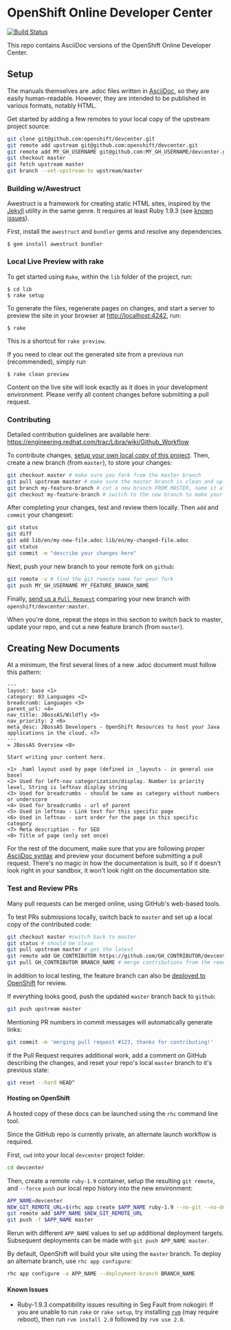 # OpenShift Online Developer Center
[![Build Status](https://build-shifter.rhcloud.com/buildStatus/icon?job=devcenter-build)](https://devcenter-shifter.rhcloud.com/)

This repo contains AsciiDoc versions of the OpenShift Online Developer Center.

## Setup 
The manuals themselves are .adoc files written in [AsciiDoc](http://asciidoc.org/), so they are easily human-readable. However, they are intended to be published in various formats, notably HTML.

Get started by adding a few remotes to your local copy of the upstream project source:

```bash
git clone git@github.com:openshift/devcenter.git
git remote add upstream git@github.com:openshift/devcenter.git
git remote add MY_GH_USERNAME git@github.com:MY_GH_USERNAME/devcenter.git
git checkout master
git fetch upstream master
git branch --set-upstream-to upstream/master
```

### Building w/Awestruct
Awestruct is a framework for creating static HTML sites, inspired by the [Jekyll](http://github.com/mojombo/jekyll) utility in the same genre. It requires at least Ruby 1.9.3 (see [known issues](#known-issues)).

First, install the `awestruct` and `bundler` gems and resolve any dependencies.
```
$ gem install awestruct bundler
```

### Local Live Preview with rake

To get started using `Rake`, within the `lib` folder of the project, run:
```
$ cd lib
$ rake setup
```

To generate the files, regenerate pages on changes, and start a server to preview the site in your browser at [http://localhost:4242](http://localhost:4242), run:
```
$ rake
```

This is a shortcut for `rake preview`.

If you need to clear out the generated site from a previous run (recommended), simply run
```
$ rake clean preview
```

Content on the live site will look exactly as it does in your development environment. Please verify all content changes before submitting a pull request.

### Contributing
Detailed contribution guidelines are available here: https://engineering.redhat.com/trac/Libra/wiki/Github_Workflow

To contribute changes, [setup your own local copy of this project](#setup). Then, create a new branch (from `master`), to store your changes:

```bash
git checkout master # make sure you fork from the master branch
git pull upstream master # make sure the master branch is clean and up-to-date
git branch my-feature-branch # cut a new branch FROM MASTER, name it after your feature
git checkout my-feature-branch # switch to the new branch to make your changes
```

After completing your changes, test and review them locally.  Then `add` and `commit` your changeset:

```bash
git status
git diff
git add lib/en/my-new-file.adoc lib/en/my-changed-file.adoc
git status
git commit -m "describe your changes here"
```

Next, push your new branch to your remote fork on `github`:

```bash
git remote -v # find the git remote name for your fork
git push MY_GH_USERNAME MY_FEATURE_BRANCH_NAME
```

Finally, [send us a `Pull Request`](https://github.com/openshift/devcenter/compare) comparing your new branch with `openshift/devcenter:master`.

When you're done, repeat the steps in this section to switch back to master, update your repo, and cut a new feature branch (from `master`).

## Creating New Documents ##
At a minimum, the first several lines of a new .adoc document must follow this pattern:

    ---
    layout: base <1>
    category: 03_Languages <2>
    breadcrumb: Languages <3>
    parent_url: <4>
    nav_title: JBossAS/Wildfly <5>
    nav_priority: 2 <6>
    meta_desc: JBossAS Developers - OpenShift Resources to host your Java applications in the cloud. <7>
    ---
    = JBossAS Overview <8>

    Start writing your content here.

    <1> .haml layout used by page (defined in _layouts - in general use base)
    <2> Used for left-nav categorization/display. Number is priority level, String is leftnav display string
    <3> Used for breadcrumbs - should be same as category without numbers or underscore
    <4> Used for breadcrumbs - url of parent
    <5> Used in leftnav - Link text for this specific page
    <6> Used in leftnav - sort order for the page in this specific category
    <7> Meta description - for SEO
    <8> Title of page (only set once)

For the rest of the document, make sure that you are following proper [AsciiDoc syntax](http://asciidoctor.org/docs/asciidoc-writers-guide/) and preview your document before submitting a pull request. There's no magic in how the documentation is built, so if it doesn't look right in your sandbox, it won't look right on the documentation site.

### Test and Review PRs
Many pull requests can be merged online, using GitHub's web-based tools.  

To test PRs submissions locally, switch back to `master` and set up a local copy of the contributed code:

```bash
git checkout master #switch back to master
git status # should be clean
git pull upstream master # get the latest
git remote add GH_CONTRIBUTOR https://github.com/GH_CONTRIBUTOR/devcenter.git
git pull GH_CONTRIBUTOR BRANCH_NAME # merge contributions from the remote feature branch into master (locally)
```
In addition to local testing, the feature branch can also be [deployed to OpenShift](#hosting-on-openshift) for review.

If everything looks good, push the updated `master` branch back to `github`:

```bash
git push upstream master
```

Mentioning PR numbers in commit messages will automatically generate links:

```bash
git commit -m 'merging pull request #123, thanks for contributing!'
```

If the Pull Request requires additional work, add a comment on GitHub describing the changes, and reset your repo's local `master` branch to it's previous state:

```bash
git reset --hard HEAD^
```

#### Hosting on OpenShift 
A hosted copy of these docs can be launched using the `rhc` command line tool.

Since the GitHub repo is currently private, an alternate launch workflow is required.

First, `cwd` into your local `devcenter` project folder:
```bash
cd devcenter
```

Then, create a remote `ruby-1.9` container, setup the resulting `git remote`, and `--force` `push` our local repo history into the new environment:

```bash
APP_NAME=devcenter
NEW_GIT_REMOTE_URL=$(rhc app create $APP_NAME ruby-1.9 --no-git --no-dns | grep "Git remote:" | sed -e 's/.*Git remote: *\([^ ]*\)/\1/')
git remote add $APP_NAME $NEW_GIT_REMOTE_URL
git push -f $APP_NAME master
```

Rerun with different `APP_NAME` values to set up additional deployment targets.  Subsequent deployments can be made with `git push APP_NAME master`.

By default, OpenShift will build your site using the `master` branch. To deploy an alternate branch, use `rhc app configure`:

```bash
rhc app configure -a APP_NAME --deployment-branch BRANCH_NAME
```

#### Known Issues

* Ruby-1.9.3 compatibility issues resulting in Seg Fault from nokogiri: If you are unable to run `rake` or `rake setup`, try installing [`rvm`](http://rvm.io/) (may require reboot), then run `rvm install 2.0` followed by `rvm use 2.0`.
